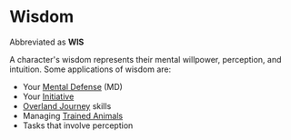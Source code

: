# Wisdom

Abbreviated as **WIS**

A character's wisdom represents their mental willpower, perception, and intuition. Some applications of wisdom are:

- Your [Mental Defense](../Derived%20Statistics/Mental%20Defense.md) (MD)
- Your [Initiative](../../Game%20Procedures/Combat/Initiative.md)
- [Overland Journey](../../Game%20Procedures/Exploration/Overland%20Journeys.md) skills
- Managing [Trained Animals](../../Items%20and%20Gear/Gear/Trained%20Animals.md)
- Tasks that involve perception
